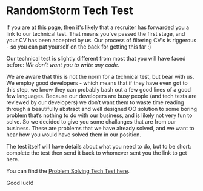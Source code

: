 RandomStorm Tech Test
=====================

If you are at this page, then it's likely that a recruiter has forwarded you a link to our technical test. That means you've passed the first stage, and your CV has been accepted by us. Our process of filtering CV's is riggerous - so you can pat yourself on the back for getting this far :)

Our technical test is slightly different from most that you will have faced before: *We don't want you to write any code.*

We are aware that this is not the norm for a technical test, but bear with us. We employ good developers - which means that if they have even got to this step, we know they can probably bash out a few good lines of a good few languages. Because our developers are busy people (and tech tests are reviewed by our developers) we don’t want them to waste time reading through a beautifully abstract and well designed OO solution to some boring problem that’s nothing to do with our business, and is likely not very fun to solve. So we decided to give you some challanges that are from our business. These are problems that we have already solved, and we want to hear how you would have solved them in our position.

The test itself will have details about what you need to do, but to be short: complete the test then send it back to whomever sent you the link to get here.

You can find the [Problem Solving Tech Test here](tests/ProblemSolving.md).

Good luck!

